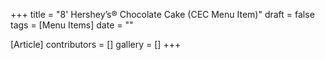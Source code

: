 +++
title = "8' Hershey’s® Chocolate Cake (CEC Menu Item)"
draft = false
tags = [Menu Items]
date = ""

[Article]
contributors = []
gallery = []
+++